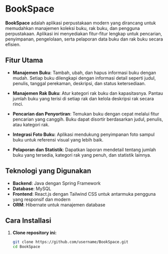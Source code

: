 # BookSpace

**BookSpace** adalah aplikasi perpustakaan modern yang dirancang untuk memudahkan manajemen koleksi buku, rak buku, dan pengguna perpustakaan. Aplikasi ini menyediakan fitur-fitur lengkap untuk pencarian, penyimpanan, pengelolaan, serta pelaporan data buku dan rak buku secara efisien.

## Fitur Utama

- **Manajemen Buku**: Tambah, ubah, dan hapus informasi buku dengan mudah. Setiap buku dilengkapi dengan informasi detail seperti judul, penulis, tanggal perekaman, deskripsi, dan status ketersediaan.
  
- **Manajemen Rak Buku**: Atur kategori rak buku dan kapasitasnya. Pantau jumlah buku yang terisi di setiap rak dan kelola deskripsi rak secara rinci.

- **Pencarian dan Penyortiran**: Temukan buku dengan cepat melalui fitur pencarian yang canggih. Buku dapat disortir berdasarkan judul, penulis, atau kategori rak.

- **Integrasi Foto Buku**: Aplikasi mendukung penyimpanan foto sampul buku untuk referensi visual yang lebih baik.

- **Pelaporan dan Statistik**: Dapatkan laporan mendetail tentang jumlah buku yang tersedia, kategori rak yang penuh, dan statistik lainnya.

## Teknologi yang Digunakan

- **Backend**: Java dengan Spring Framework
- **Database**: MySQL
- **Frontend**: React.js dengan Tailwind CSS untuk antarmuka pengguna yang responsif dan modern
- **ORM**: Hibernate untuk manajemen database

## Cara Installasi

1. **Clone repository ini:**
   ```bash
   git clone https://github.com/username/BookSpace.git
   cd BookSpace
